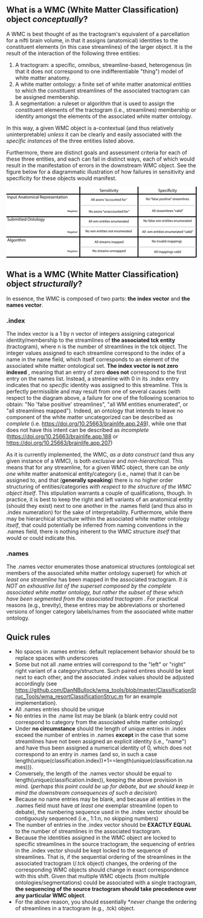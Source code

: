 ## What is a WMC (White Matter Classification) object _conceptually_?

A WMC is best thought of as the tractogram's equivalent of a parcellation for a nifti brain volume, in that it assigns (anatomical) identities to the constituent elements (in this case streamlines) of the larger object.  It is the result of the interaction of the following three entities:

1. A tractogram:  a specific, omnibus, streamline-based, heterogenous (in that it does not correspond to one indifferentiable "thing") model of white matter anatomy.
2.  A white matter ontology:  a finite set of white matter anatomical entities to which the constituent streamlines of the associated tractogram can be assigned membership.
3.  A segmentation:  a ruleset or algorithm that is used to assign the constituent elements of the tractogram (i.e., streamlines) membership or identity amongst the elements of the associated white matter ontology.  

In this way, a given WMC object is a-contextual (and thus relatively uninterpretable) _unless_ it can be clearly and easily associated with the _specific instances_ of the three entities listed above.

Furthermore, there are distinct goals and assessment criteria for each of these three entities, and each can fail in distinct ways, each of which would result in the manifestation of errors in the downstream WMC object.  See the figure below for a diagrammatic illustration of how failures in sensitivity and specificity for these objects would manifest.

![WMC component diagram](https://raw.githubusercontent.com/DanNBullock/WiMSE/master/images/SensitivitySpecificitySchema.png)

## What is a WMC (White Matter Classification) object _structurally_?

In essence, the WMC is composed of two parts:  **the index vector** and **the names vector**.

### .index
The index vector is a 1 by n vector of integers assigning categorical identity/membership to the streamlines of **the associated tck entity** (tractogram), where n is the number of streamlines in the tck object.  The integer values assigned to each streamline correspond to the index of a name in the name field, which itself corresponds to an element of the associated white matter ontological set.  **The index vector is not zero indexed** , meaning that an entry of zero **does not** correspond to the first entry on the names list.  Instead, a streamline with 0 in its .index entry indicates that no _specific_ identity was assigned to this streamline.  This is perfectly permissible and may result from one of several causes (with respect to the diagram above, a failure for one of the following scenarios to obtain:  "No 'false positive' streamlines", "all WM entities enumerated", or "all streamlines mapped").  Indeed, an ontology that intends to leave no component of the white matter uncategorized can be described as _complete_ (i.e. https://doi.org/10.25663/brainlife.app.249), while one that does not have this intent can be described as _incomplete_ (https://doi.org/10.25663/brainlife.app.188 or https://doi.org/10.25663/brainlife.app.207)

As it is currently implemented, the WMC, _as a data construct_ (and thus any given instance of a WMC), is both _exclusive_ and _non-hierarchical_.  This means that for any streamline, for a given WMC object, there can be _only one_ white matter anatomical entity/category (i.e., name) that it can be assigned to, and that (**generally speaking**) there is no higher order structuring of entities/categories _with respect to the structure of the WMC object itself_.  This stipulation warrants a couple of qualifications, though.  In practice, it is best to keep the right and left variants of an anatomical entity (should they exist) next to one another in the .names field (and thus also in .index numeration) for the sake of interpretability.  Furthermore, while there may be hierarchical structure within the associated white matter ontology _itself_, that could potentially be inferred from naming conventions in the .names field, there is nothing inherent to the WMC structure _itself_ that would or could indicate this.

### .names
The .names vector enumerates those anatomical structures (ontological set members of the associated white matter ontology superset) for which _at least one streamline_ has been mapped in the associated tractogram.  _It is NOT an exhaustive list of the superset composed by the complete associated white matter ontology, but rather the subset of these which have been segmented from the associated tractogram_ .  For practical reasons (e.g., brevity), these entires may be abbreviations or shortened versions of longer category labels/names from the associated white matter ontology.  

## Quick rules

- No spaces in .names entries:  default replacement behavior should be to replace spaces with underscores
- Some but not all .name entries will correspond to the "left" or "right" right variant of a category/structure.  Such paired entires should be kept next to each other, and the associated .index values should be adjusted accordingly (see https://github.com/DanNBullock/wma_tools/blob/master/ClassificationStruc_Tools/wma_resortClassificationStruc.m for an example implementation).
-  All .names entries should be unique
-  No entries in the .name list may be blank (a blank entry could not correspond to category from the associated white matter ontology)
- Under **no circumstance** should the length of unique entries in .index exceed the number of entries in .names **except** in the case that some streamlines have not been assigned an explicit identity (i.e., "name") and have thus been assigned a numerical identity of 0, which does not correspond to an entry in .names (and so, in such a case length(unique(classification.index))+1==length(unique(classification.names))).
-  Conversely, the length of the .names vector should be equal to length(unique(classification.index)), keeping the above provision in mind.  (_perhaps this point could be up for debate, but we should keep in mind the downstream consequences of such a decision_)
- Because no name entries may be blank, and because all entities in the .names field must have _at least one_ exemplar streamline (open to debate), the numbering sequence used in the .index vector should be contiguously sequenced (i.e., 1:1:n, no skipping numbers)
- The number of entries in the .index vector should be **EXACTLY EQUAL** to the number of streamlines in the associated tractogram.
-  Because the identities assigned in the WMC object are locked to specific streamlines in the source tractogram, the sequencing of entries in the .index vector should be kept locked to the sequence of streamlines.  That is, if the sequential ordering of the streamlines in the associated tractogram (/.tck object) changes, the ordering of the corresponding WMC objects should change in exact correspondence with this shift.  Given that multiple WMC objects (from multiple ontologies/segmentations) could be associated with a single tractogram, **the sequencing of the source tractogram should take precedence over any particular WMC object**.
-   For the above reason, you should essentially **never* change the ordering of streamlines in a tractogram (e.g., .tck) object.
